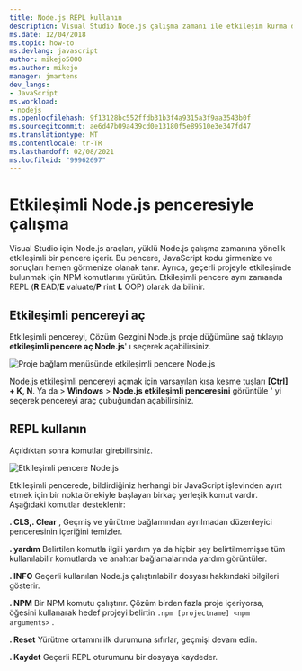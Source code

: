 ```yaml
---
title: Node.js REPL kullanın
description: Visual Studio Node.js çalışma zamanı ile etkileşim kurma desteği sağlar
ms.date: 12/04/2018
ms.topic: how-to
ms.devlang: javascript
author: mikejo5000
ms.author: mikejo
manager: jmartens
dev_langs:
- JavaScript
ms.workload:
- nodejs
ms.openlocfilehash: 9f13128bc552ffdb31b3f4a9315a3f9aa3543b0f
ms.sourcegitcommit: ae6d47b09a439cd0e13180f5e89510e3e347fd47
ms.translationtype: MT
ms.contentlocale: tr-TR
ms.lasthandoff: 02/08/2021
ms.locfileid: "99962697"
---
```

# <a name="work-with-the-nodejs-interactive-window"></a>Etkileşimli Node.js penceresiyle çalışma

Visual Studio için Node.js araçları, yüklü Node.js çalışma zamanına yönelik etkileşimli bir pencere içerir. Bu pencere, JavaScript kodu girmenize ve sonuçları hemen görmenize olanak tanır. Ayrıca, geçerli projeyle etkileşimde bulunmak için NPM komutlarını yürütün. Etkileşimli pencere aynı zamanda REPL (**R** EAD/**E** valuate/**P** rint **L** OOP) olarak da bilinir.

## <a name="open-the-interactive-window"></a>Etkileşimli pencereyi aç

Etkileşimli pencereyi, Çözüm Gezgini Node.js proje düğümüne sağ tıklayıp **etkileşimli pencere aç Node.js**' ı seçerek açabilirsiniz.

![Proje bağlam menüsünde etkileşimli pencere Node.js](../javascript/media/interactivewindow-open-from-project.png)

Node.js etkileşimli pencereyi açmak için varsayılan kısa kesme tuşları **[Ctrl] + K, N**. Ya da   >  **Windows**  >  **Node.js etkileşimli penceresini** görüntüle ' yi seçerek pencereyi araç çubuğundan açabilirsiniz.

## <a name="use-the-repl"></a>REPL kullanın

Açıldıktan sonra komutlar girebilirsiniz.

![Etkileşimli pencere Node.js](../javascript/media/interactivewindow.png)

Etkileşimli pencerede, bildirdiğiniz herhangi bir JavaScript işlevinden ayırt etmek için bir nokta önekiyle başlayan birkaç yerleşik komut vardır. Aşağıdaki komutlar desteklenir:

**. CLS,. Clear** , Geçmiş ve yürütme bağlamından ayrılmadan düzenleyici penceresinin içeriğini temizler.

**. yardım** Belirtilen komutla ilgili yardım ya da hiçbir şey belirtilmemişse tüm kullanılabilir komutlarda ve anahtar bağlamalarında yardım görüntüler.

**. INFO** Geçerli kullanılan Node.js çalıştırılabilir dosyası hakkındaki bilgileri gösterir.

**. NPM** Bir NPM komutu çalıştırır. Çözüm birden fazla proje içeriyorsa, öğesini kullanarak hedef projeyi belirtin `.npm [projectname] <npm arguments>` .

**. Reset** Yürütme ortamını ilk durumuna sıfırlar, geçmişi devam edin.

**. Kaydet** Geçerli REPL oturumunu bir dosyaya kaydeder.